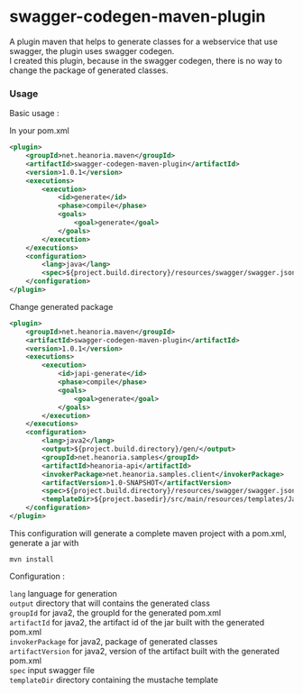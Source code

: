 # swagger-codegen-maven-plugin

A plugin maven that helps to generate classes for a webservice that use swagger, the plugin uses swagger codegen.  
I created this plugin, because in the swagger codegen, there is no way to change the package of generated classes.

### Usage

Basic usage :

In your pom.xml

```xml
<plugin>
    <groupId>net.heanoria.maven</groupId>
    <artifactId>swagger-codegen-maven-plugin</artifactId>
    <version>1.0.1</version>
    <executions>
        <execution>
            <id>generate</id>
            <phase>compile</phase>
            <goals>
                <goal>generate</goal>
            </goals>
        </execution>
    </executions>
    <configuration>
        <lang>java</lang>
        <spec>${project.build.directory}/resources/swagger/swagger.json</spec>
    </configuration>
</plugin>
```

Change generated package

```xml
<plugin>
    <groupId>net.heanoria.maven</groupId>
    <artifactId>swagger-codegen-maven-plugin</artifactId>
    <version>1.0.1</version>
    <executions>
        <execution>
            <id>japi-generate</id>
            <phase>compile</phase>
            <goals>
                <goal>generate</goal>
            </goals>
        </execution>
    </executions>
    <configuration>
        <lang>java2</lang>
        <output>${project.build.directory}/gen/</output>
        <groupId>net.heanoria.samples</groupId>
        <artifactId>heanoria-api</artifactId>
        <invokerPackage>net.heanoria.samples.client</invokerPackage>
        <artifactVersion>1.0-SNAPSHOT</artifactVersion>
        <spec>${project.build.directory}/resources/swagger/swagger.json</spec>
        <templateDir>${project.basedir}/src/main/resources/templates/Java2</templateDir>
    </configuration>
</plugin>
```

This configuration will generate a complete maven project with a pom.xml, generate a jar with 

```
mvn install
```

Configuration :

`lang` language for generation  
`output` directory that will contains the generated class  
`groupId` for java2, the groupId for the generated pom.xml  
`artifactId` for java2, the artifact id of the jar built with the generated pom.xml  
`invokerPackage` for java2, package of generated classes  
`artifactVersion` for java2, version of the artifact built with the generated pom.xml  
`spec` input swagger file  
`templateDir` directory containing the mustache template  
